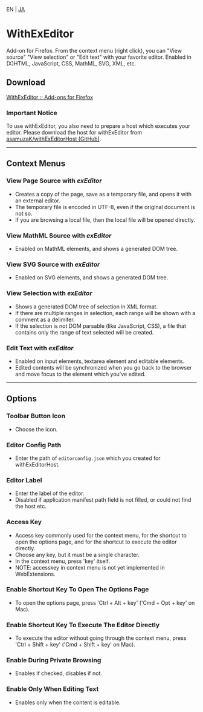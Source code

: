 EN | [JA](./README.ja.md)

# WithExEditor

Add-on for Firefox.
From the context menu (right click), you can "View source" "View selection" or "Edit text" with your favorite editor.
Enabled in (X)HTML, JavaScript, CSS, MathML, SVG, XML, etc.

## Download

[WithExEditor :: Add-ons for Firefox](https://addons.mozilla.org/addon/withexeditor/ "withExEditor :: Add-ons for Firefox")

### Important Notice

To use withExEditor, you also need to prepare a host which executes your editor.
Please download the host for withExEditor from [asamuzaK/withExEditorHost (GitHub)](https://github.com/asamuzaK/withExEditorHost "asamuzaK/withExEditorHost: Native messaging host for withExEditor").

***

## Context Menus

### View Page Source with *exEditor*

* Creates a copy of the page, save as a temporary file, and opens it with an external editor.
* The temporary file is encoded in UTF-8, even if the original document is not so.
* If you are browsing a local file, then the local file will be opened directly.

### View MathML Source with *exEditor*

* Enabled on MathML elements, and shows a generated DOM tree.

### View SVG Source with *exEditor*

* Enabled on SVG elements, and shows a generated DOM tree.

### View Selection with *exEditor*

* Shows a generated DOM tree of selection in XML format.
* If there are multiple ranges in selection, each range will be shown with a comment as a delimiter.
* If the selection is not DOM parsable (like JavaScript, CSS), a file that contains only the range of text selected will be created.

### Edit Text with *exEditor*

* Enabled on input elements, textarea element and editable elements.
* Edited contents will be synchronized when you go back to the browser and move focus to the element which you've edited.

***

## Options

### Toolbar Button Icon

* Choose the icon.

### Editor Config Path

* Enter the path of `editorconfig.json` which you created for withExEditorHost.

### Editor Label

* Enter the label of the editor.
* Disabled if application manifest path field is not filled, or could not find the host etc.

### Access Key

* Access key commonly used for the context menu, for the shortcut to open the options page, and for the shortcut to execute the editor directly.
* Choose any key, but it must be a single character.
* In the context menu, press 'key' itself.
* NOTE: accesskey in context menu is not yet implemented in WebExtensions.

### Enable Shortcut Key To Open The Options Page

* To open the options page, press 'Ctrl + Alt + key' ('Cmd + Opt + key' on Mac).

### Enable Shortcut Key To Execute The Editor Directly

* To execute the editor without going through the context menu, press 'Ctrl + Shift + key' ('Cmd + Shift + key' on Mac).

### Enable During Private Browsing

* Enables if checked, disables if not.

### Enable Only When Editing Text

* Enables only when the content is editable.
